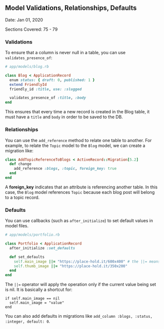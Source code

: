 ## Model Validations, Relationships, Defaults
Date: Jan 01, 2020

Sections Covered: 75 - 79

### Validations
To ensure that a column is never null in a table, you can use `validates_presence_of`:
```ruby
# app/models/blog.rb

class Blog < ApplicationRecord
  enum status: { draft: 0, published: 1 }
  extend FriendlyId
  friendly_id :title, use: :slugged

  validates_presence_of :title, :body
end
```
This ensures that every time a new record is created in the Blog table, it must have a `title` and `body` in order to be saved to the DB.

### Relationships
You can use the `add_reference` method to relate one table to another. For example, to relate the `Topic` model to the `Blog` model, we can create a migration like: 
```ruby
class AddTopicReferenceToBlogs < ActiveRecord::Migration[5.2]
  def change
    add_reference :blogs, :topic, foreign_key: true
  end
end
```
A **foreign_key** indicates that an attribute is referencing another table. In this case, the `Blog` model references `Topic` because each blog post will belong to a topic record. 

### Defaults
You can use callbacks (such as `after_initialize`) to set default values in model files.

```ruby
# app/models/portfolio.rb

class Portfolio < ApplicationRecord
  after_initialize :set_defaults

  def set_defaults
    self.main_image ||= "https://place-hold.it/600x400" # the ||= means to apply the value if it doesn't currently exist
    self.thumb_image ||= "https://place-hold.it/350x200" 
  end
end
```
The `||=` operator will apply the operation only if the current value being set is nil. It is basically a shortcut for:
```
if self.main_image == nil
  self.main_image = "value"
end
```
You can also add defaults in migrations like `add_column :blogs, :status, :integer, default: 0`.
